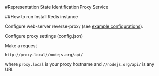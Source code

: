 #Representation State Identification Proxy Service

##How to run
Install Redis instance

Configure web-server reverse-proxy (see [example configurations](https://github.com/temich/rsi-proxy/blob/master/misc/)).

Configure proxy settings (config.json)

Make a request

	http://proxy.local//nodejs.org/api/
	
where `proxy.local` is your proxy hostname and `//nodejs.org/api/` is any URI.